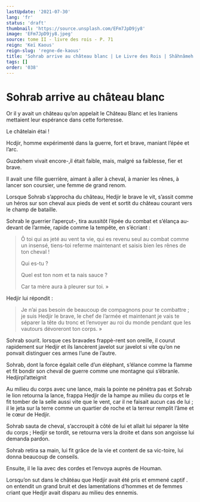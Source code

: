 ```yaml
---
lastUpdate: '2021-07-30'
lang: 'fr'
status: 'draft'
thumbnail: 'https://source.unsplash.com/EFm7JpD9jy8'
image: 'EFm7JpD9jy8.jpeg'
source: tome II - livre des rois - P. 71
reign: 'Keï Kaous'
reign-slug: 'regne-de-kaous'
title: 'Sohrab arrive au château blanc | Le Livre des Rois | Shâhnâmeh'
tags: []
order: '038'
---
```


<!-- LTeX: language=fr -->

# Sohrab arrive au château blanc

Or il y avait un château qu’on appelait le Château Blanc et les Iraniens mettaient leur espérance dans cette forteresse.

Le châtelain étai !

Hcdjir, homme expérimenté dans la guerre, fort et brave, maniant l’épée et l’arc.

Guzdehem vivait encore-,il était faible, mais, malgré sa faiblesse, fier et brave.

Il avait une fille guerrière, aimant à aller à cheval, à manier les rênes, à lancer son coursier, une femme de grand renom.

Lorsque Sohrab s’approcha du château, Hedjir le brave le vit, s’assit comme un héros sur son cheval aux pieds de vent et sortit du château courant vers le champ de bataille.

Sohrab le guerrier l’aperçut-, tira aussitôt l’épée du combat et s’élança au-devant de l’armée, rapide comme la tempête, en s’écriant :

> Ô toi qui as jeté au vent ta vie, qui es revenu seul au combat comme un insensé, tiens-toi referme maintenant et saisis bien les rênes de ton cheval !
>
> Qui es-tu ?
>
> Quel est ton nom et ta nais sauce ?
>
> Car ta mère aura à pleurer sur toi. »

Hedjir lui répondit :

> Je n’ai pas besoin de beaucoup de compagnons pour te combattre ; je suis Hedjir le brave, le chef de l’armée et maintenant je vais te séparer la tête du tronc et l’envoyer au roi du monde pendant que les vautours dévoreront ton corps. »

Sohrab sourit. lorsque ces bravades frappè-rent son oreille, il courut rapidement sur Hedjir et ils lancèrent javelot sur javelot si vite qu’on ne ponvait distinguer ces armes l’une de l’autre.

Sohrab, dont la force égalait celle d’un éléphant, s’élance comme la flamme et fit bondir son cheval de guerre comme une montagne qui s’ébranle. 
Hedjirpl’atteignit

Au milieu du corps avec une lance, mais la pointe ne pénétra pas et Sohrab le lion retourna la lance, frappa Hedjir de la hampe au milieu du corps et le fit tomber de la selle aussi vite que le vent, car il ne faisait aucun cas de lui ; il le jeta sur la terre comme un quartier de roche et la terreur remplit l’âme et le cœur de Hedjir.

Sohrab sauta de cheval, s’accroupit à côté de lui et allait lui séparer la tête du corps ; Hedjir se tordit, se retourna vers la droite et dans son angoisse lui demanda pardon.

Sohrab retira sa main, lui fit grâce de la vie et content de sa vic-toire, lui donna beaucoup de conseils.

Ensuite, il le lia avec des cordes et l’envoya auprès de Houman.

Lorsqu’on sut dans le châtéau que Hedjir avait été pris et emmené captif . on entendit un grand bruit et des lamentations d’hommes et de femmes criant que Hedjir avait disparu au milieu des ennemis.

